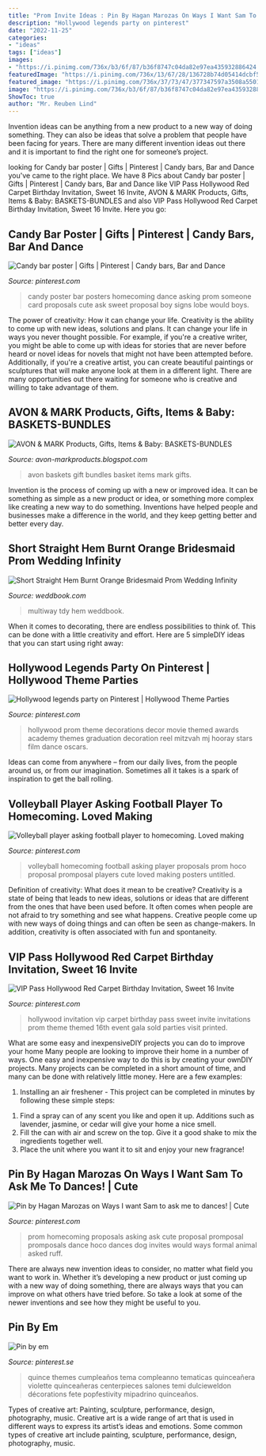 ```yaml
---
title: "Prom Invite Ideas : Pin By Hagan Marozas On Ways I Want Sam To Ask Me To Dances!"
description: "Hollywood legends party on pinterest"
date: "2022-11-25"
categories:
- "ideas"
tags: ["ideas"]
images:
- "https://i.pinimg.com/736x/b3/6f/87/b36f8747c04da82e97ea435932886424.jpg"
featuredImage: "https://i.pinimg.com/736x/13/67/28/136728b74d05414dcbf5a597f9aebb7a--volleyball-promposal-volleyball-players.jpg?b=t"
featured_image: "https://i.pinimg.com/736x/37/73/47/377347597a3508a5501539bd01ac80f9--hollywood-theme-graduation-hollywood-prom.jpg"
image: "https://i.pinimg.com/736x/b3/6f/87/b36f8747c04da82e97ea435932886424.jpg"
ShowToc: true
author: "Mr. Reuben Lind"
---
```



Invention ideas can be anything from a new product to a new way of doing something. They can also be ideas that solve a problem that people have been facing for years. There are many different invention ideas out there and it is important to find the right one for someone’s project.

	

		
looking for Candy bar poster | Gifts | Pinterest | Candy bars, Bar and Dance you've came to the right place. We have 8 Pics about Candy bar poster | Gifts | Pinterest | Candy bars, Bar and Dance like VIP Pass Hollywood Red Carpet Birthday Invitation, Sweet 16 Invite, AVON &amp; MARK Products, Gifts, Items &amp; Baby: BASKETS-BUNDLES and also VIP Pass Hollywood Red Carpet Birthday Invitation, Sweet 16 Invite. Here you go:
		
    
## Candy Bar Poster | Gifts | Pinterest | Candy Bars, Bar And Dance

<img loading=lazy src="https://s-media-cache-ak0.pinimg.com/736x/c5/42/57/c54257739c6c8261ffefc7de17f98d0e.jpg" onerror="this.onerror=null;this.src='https://tse2.mm.bing.net/th?id=OIP.gcKnlnvrLx2B4AFz5QMriwHaJ3&amp;pid=15.1';" alt="Candy bar poster | Gifts | Pinterest | Candy bars, Bar and Dance">

_Source: pinterest.com_

>candy poster bar posters homecoming dance asking prom someone card proposals cute ask sweet proposal boy signs lobe would boys. 

	

The power of creativity: How it can change your life.
Creativity is the ability to come up with new ideas, solutions and plans. It can change your life in ways you never thought possible. For example, if you're a creative writer, you might be able to come up with ideas for stories that are never before heard or novel ideas for novels that might not have been attempted before. Additionally, if you're a creative artist, you can create beautiful paintings or sculptures that will make anyone look at them in a different light. There are many opportunities out there waiting for someone who is creative and willing to take advantage of them.

    
## AVON &amp; MARK Products, Gifts, Items &amp; Baby: BASKETS-BUNDLES

<img loading=lazy src="http://4.bp.blogspot.com/-BORNbYc5Uf0/Ti5ShTmHFeI/AAAAAAAAAL0/NUazUSmd6VU/s1600/AVON+BASKETS+2_1.jpg" onerror="this.onerror=null;this.src='https://tse3.mm.bing.net/th?id=OIP.I3n8Dus1TAuHxOd_P5S-tAHaIi&amp;pid=15.1';" alt="AVON &amp; MARK Products, Gifts, Items &amp; Baby: BASKETS-BUNDLES">

_Source: avon-markproducts.blogspot.com_

>avon baskets gift bundles basket items mark gifts. 

	

Invention is the process of coming up with a new or improved idea. It can be something as simple as a new product or idea, or something more complex like creating a new way to do something. Inventions have helped people and businesses make a difference in the world, and they keep getting better and better every day.

    
## Short Straight Hem Burnt Orange Bridesmaid Prom Wedding Infinity

<img loading=lazy src="http://s3.weddbook.me/t1/2/2/8/2288686/short-straight-hem-burnt-orange-bridesmaid-prom-wedding-infinity-convertible-wrap-dress-maid-of-honor-dress.jpg" onerror="this.onerror=null;this.src='https://tse2.mm.bing.net/th?id=OIP.vD-N5tZJbny_c37V5NrQVwHaMV&amp;pid=15.1';" alt="Short Straight Hem Burnt Orange Bridesmaid Prom Wedding Infinity">

_Source: weddbook.com_

>multiway tdy hem weddbook. 

	

When it comes to decorating, there are endless possibilities to think of. This can be done with a little creativity and effort. Here are 5 simpleDIY ideas that you can start using right away:

    
## Hollywood Legends Party On Pinterest | Hollywood Theme Parties

<img loading=lazy src="https://i.pinimg.com/736x/37/73/47/377347597a3508a5501539bd01ac80f9--hollywood-theme-graduation-hollywood-prom.jpg" onerror="this.onerror=null;this.src='https://tse4.mm.bing.net/th?id=OIP.bNCAQnsA6Cv-DLr4oVq_twHaFj&amp;pid=15.1';" alt="Hollywood legends party on Pinterest | Hollywood Theme Parties">

_Source: pinterest.com_

>hollywood prom theme decorations decor movie themed awards academy themes graduation decoration reel mitzvah mj hooray stars film dance oscars. 

	

Ideas can come from anywhere – from our daily lives, from the people around us, or from our imagination. Sometimes all it takes is a spark of inspiration to get the ball rolling.

    
## Volleyball Player Asking Football Player To Homecoming. Loved Making

<img loading=lazy src="https://i.pinimg.com/736x/13/67/28/136728b74d05414dcbf5a597f9aebb7a--volleyball-promposal-volleyball-players.jpg?b=t" onerror="this.onerror=null;this.src='https://tse1.mm.bing.net/th?id=OIP.b33k-HHgn4AHEgEIyk54GQHaNK&amp;pid=15.1';" alt="Volleyball player asking football player to homecoming. Loved making">

_Source: pinterest.com_

>volleyball homecoming football asking player proposals prom hoco proposal promposal players cute loved making posters untitled. 

	

Definition of creativity: What does it mean to be creative?
Creativity is a state of being that leads to new ideas, solutions or ideas that are different from the ones that have been used before. It often comes when people are not afraid to try something and see what happens. Creative people come up with new ways of doing things and can often be seen as change-makers. In addition, creativity is often associated with fun and spontaneity.

    
## VIP Pass Hollywood Red Carpet Birthday Invitation, Sweet 16 Invite

<img loading=lazy src="https://i.pinimg.com/736x/b3/6f/87/b36f8747c04da82e97ea435932886424.jpg" onerror="this.onerror=null;this.src='https://tse3.mm.bing.net/th?id=OIP.SoAV8j2Cho5ZFz1138oMMQHaKX&amp;pid=15.1';" alt="VIP Pass Hollywood Red Carpet Birthday Invitation, Sweet 16 Invite">

_Source: pinterest.com_

>hollywood invitation vip carpet birthday pass sweet invite invitations prom theme themed 16th event gala sold parties visit printed. 

	

What are some easy and inexpensiveDIY projects you can do to improve your home
Many people are looking to improve their home in a number of ways. One easy and inexpensive way to do this is by creating your ownDIY projects. Many projects can be completed in a short amount of time, and many can be done with relatively little money. Here are a few examples: 
1. Installing an air freshener - This project can be completed in minutes by following these simple steps: 

1) Find a spray can of any scent you like and open it up. Additions such as lavender, jasmine, or cedar will give your home a nice smell. 
2) Fill the can with air and screw on the top. Give it a good shake to mix the ingredients together well. 
3) Place the unit where you want it to sit and enjoy your new fragrance!

    
## Pin By Hagan Marozas On Ways I Want Sam To Ask Me To Dances! | Cute

<img loading=lazy src="https://i.pinimg.com/736x/eb/c1/a3/ebc1a3b77ab3e7fae89658f9a83d236b--prom-ideas-asking-homecoming-ideas.jpg" onerror="this.onerror=null;this.src='https://tse2.mm.bing.net/th?id=OIP.tZKbVrZLHDpIv3ThWr6irAHaHa&amp;pid=15.1';" alt="Pin by Hagan Marozas on Ways I want Sam to ask me to dances! | Cute">

_Source: pinterest.com_

>prom homecoming proposals asking ask cute proposal promposal promposals dance hoco dances dog invites would ways formal animal asked ruff. 

	

There are always new invention ideas to consider, no matter what field you want to work in. Whether it’s developing a new product or just coming up with a new way of doing something, there are always ways that you can improve on what others have tried before. So take a look at some of the newer inventions and see how they might be useful to you.

    
## Pin By Em

<img loading=lazy src="https://i.pinimg.com/originals/20/82/5a/20825acbe70619b9014880f0f846dd0a.jpg" onerror="this.onerror=null;this.src='https://tse1.mm.bing.net/th?id=OIP.D62yK0ujFToGLlb8BatN-wHaLH&amp;pid=15.1';" alt="Pin by em">

_Source: pinterest.se_

>quince themes cumpleaños tema compleanno tematicas quinceañera violette quinceañeras centerpieces salones temi dulcieweldon décorations fete popfestivity mipadrino quinceaños. 

	

Types of creative art: Painting, sculpture, performance, design, photography, music.
Creative art is a wide range of art that is used in different ways to express its artist’s ideas and emotions. Some common types of creative art include painting, sculpture, performance, design, photography, music.

